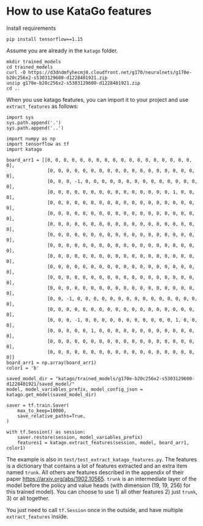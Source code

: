 # How to use KataGo features

Install requirements
```
pip install tensorflow==1.15
```

Assume you are already in the `katago` folder.

```
mkdir trained_models
cd trained_models
curl -O https://d3dndmfyhecmj0.cloudfront.net/g170/neuralnets/g170e-b20c256x2-s5303129600-d1228401921.zip
unzip g170e-b20c256x2-s5303129600-d1228401921.zip
cd ..
```

When you use katago features, you can import it to your project and use `extract_features` as follows:

````
import sys
sys.path.append('.')
sys.path.append('..')

import numpy as np
import tensorflow as tf
import katago

board_arr1 = [[0, 0, 0, 0, 0, 0, 0, 0, 0, 0, 0, 0, 0, 0, 0, 0, 0, 0, 0],
               [0, 0, 0, 0, 0, 0, 0, 0, 0, 0, 0, 0, 0, 0, 0, 0, 0, 0, 0],
               [0, 0, 0, -1, 0, 0, 0, 0, 0, 0, 0, 0, 0, 0, 0, 0, 0, 0, 0],
               [0, 0, 0, 0, 0, 0, 0, 0, 0, 0, 0, 0, 0, 0, 0, 1, 0, 0, 0],
               [0, 0, 0, 0, 0, 0, 0, 0, 0, 0, 0, 0, 0, 0, 0, 0, 0, 0, 0],
               [0, 0, 0, 0, 0, 0, 0, 0, 0, 0, 0, 0, 0, 0, 0, 0, 0, 0, 0],
               [0, 0, 0, 0, 0, 0, 0, 0, 0, 0, 0, 0, 0, 0, 0, 0, 0, 0, 0],
               [0, 0, 0, 0, 0, 0, 0, 0, 0, 0, 0, 0, 0, 0, 0, 0, 0, 0, 0],
               [0, 0, 0, 0, 0, 0, 0, 0, 0, 0, 0, 0, 0, 0, 0, 0, 0, 0, 0],
               [0, 0, 0, 0, 0, 0, 0, 0, 0, 0, 0, 0, 0, 0, 0, 0, 0, 0, 0],
               [0, 0, 0, 0, 0, 0, 0, 0, 0, 0, 0, 0, 0, 0, 0, 0, 0, 0, 0],
               [0, 0, 0, 0, 0, 0, 0, 0, 0, 0, 0, 0, 0, 0, 0, 0, 0, 0, 0],
               [0, 0, 0, 0, 0, 0, 0, 0, 0, 0, 0, 0, 0, 0, 0, 0, 0, 0, 0],
               [0, 0, -1, 0, 0, 0, 0, 0, 0, 0, 0, 0, 0, 0, 0, 0, 0, 0, 0],
               [0, 0, 0, 0, 0, 0, 0, 0, 0, 0, 0, 0, 0, 0, 0, 0, 0, 0, 0],
               [0, 0, 0, -1, 0, 0, 0, 0, 0, 0, 0, 0, 0, 0, 0, 1, 0, 0, 0],
               [0, 0, 0, 0, 0, 1, 0, 0, 0, 0, 0, 0, 0, 0, 0, 0, 0, 0, 0],
               [0, 0, 0, 0, 0, 0, 0, 0, 0, 0, 0, 0, 0, 0, 0, 0, 0, 0, 0],
               [0, 0, 0, 0, 0, 0, 0, 0, 0, 0, 0, 0, 0, 0, 0, 0, 0, 0, 0]]
board_arr1 = np.array(board_arr1)
color1 = 'b'

saved_model_dir = "katago/trained_models/g170e-b20c256x2-s5303129600-d1228401921/saved_model/"
model, model_variables_prefix, model_config_json = katago.get_model(saved_model_dir)

saver = tf.train.Saver(
    max_to_keep=10000,
    save_relative_paths=True,
)

with tf.Session() as session:
    saver.restore(session, model_variables_prefix)
    features1 = katago.extract_features(session, model, board_arr1, color1)
````

The example is also in `test/test_extract_katago_features.py`. The features is a dictionary that contains a lot of features extracted and an extra item named `trunk`. All others are features described in the appendix of their paper https://arxiv.org/abs/1902.10565. `trunk` is an intermediate layer of the model before the policy and value heads (with dimension (19, 19, 256) for this trained model). You can choose to use 1) all other features 2) just `trunk`, 3) or all together.

You just need to call `tf.Session` once in the outside, and have multiple `extract_features` inside.
